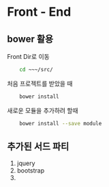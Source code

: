 # Front - End

## bower 활용


Front Dir로 이동
```bash
    cd ~~~/src/
```

처음 프로젝트를 받았을 때
```bash
    bower install
```

새로운 모듈을 추가하려 할때
```bash
    bower install --save module
```

## 추가된 서드 파티

1. jquery
2. bootstrap
3.